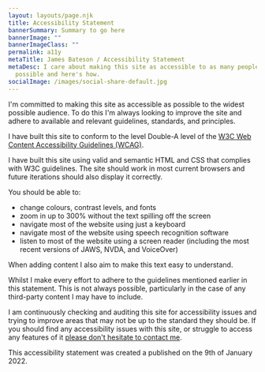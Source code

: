 ```yaml
---
layout: layouts/page.njk
title: Accessibility Statement
bannerSummary: Summary to go here
bannerImage: ""
bannerImageClass: ""
permalink: a11y
metaTitle: James Bateson / Accessibility Statement
metaDesc: I care about making this site as accessible to as many people as
  possible and here's how.
socialImage: /images/social-share-default.jpg
---
```

I'm committed to making this site as accessible as possible to the widest possible audience. To do this I'm always looking to improve the site and adhere to available and relevant guidelines, standards, and principles.

I have built this site to conform to the level Double-A level of the [W3C Web Content Accessibility Guidelines (WCAG)](https://www.w3.org/TR/WCAG21/).

I have built this site using valid and semantic HTML and CSS that complies with W3C guidelines. The site should work in most current browsers and future iterations should also display it correctly.

You should be able to:

* change colours, contrast levels, and fonts
* zoom in up to 300% without the text spilling off the screen
* navigate most of the website using just a keyboard
* navigate most of the website using speech recognition software
* listen to most of the website using a screen reader (including the most recent versions of JAWS, NVDA, and VoiceOver)

When adding content I also aim to make this text easy to understand.

Whilst I make every effort to adhere to the guidelines mentioned earlier in this statement. This is not always possible, particularly in the case of any third-party content I may have to include.

I am continuously checking and auditing this site for accessibility issues and trying to improve areas that may not be up to the standard they should be. If you should find any accessibility issues with this site, or struggle to access any features of it [please don't hesitate to contact me](mailto:jim.bateson@outlook.com).

This accessibility statement was created a published on the 9th of January 2022.

